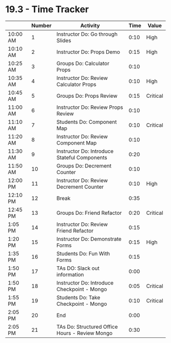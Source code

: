 # 19.3 - Time Tracker

|          | Number | Activity                                       | Time | Value    |
| -------- | ------ | ---------------------------------------------- | ---- | -------- |
| 10:00 AM | 1      | Instructor Do: Go through Slides               | 0:10 | High     |
| 10:10 AM | 2      | Instructor Do: Props Demo                      | 0:15 | High     |
| 10:25 AM | 3      | Groups Do: Calculator Props                  | 0:10 |          |
| 10:35 AM | 4      | Instructor Do: Review Calculator Props         | 0:10 | High     |
| 10:45 AM | 5      | Groups Do: Props Review                      | 0:15 | Critical |
| 11:00 AM | 6      | Instructor Do: Review Props Review             | 0:10 |          |
| 11:10 AM | 7      | Students Do: Component Map                     | 0:10 | Critical |
| 11:20 AM | 8      | Instructor Do: Review Component Map            | 0:10 |          |
| 11:30 AM | 9      | Instructor Do: Introduce Stateful Components   | 0:20 |          |
| 11:50 AM | 10     | Groups Do: Decrement Counter                 | 0:10 |          |
| 12:00 PM | 11     | Instructor Do: Review Decrement Counter        | 0:10 | High     |
| 12:10 PM | 12     | Break                                          | 0:35 |          |
| 12:45 PM | 13     | Groups Do: Friend Refactor                   | 0:20 | Critical |
| 1:05 PM  | 14     | Instructor Do: Review Friend Refactor          | 0:15 |          |
| 1:20 PM  | 15     | Instructor Do: Demonstrate Forms               | 0:15 | High     |
| 1:35 PM  | 16     | Students Do: Fun With Forms                    | 0:15 |          |
| 1:50 PM  | 17     | TAs DO: Slack out information                  | 0:00 |          |
| 1:50 PM  | 18     | Instructor Do: Introduce Checkpoint - Mongo    | 0:05 | Critical |
| 1:55 PM  | 19     | Students Do: Take Checkpoint - Mongo           | 0:10 | Critical |
| 2:05 PM  | 20     | End                                            | 0:00 |          |
| 2:05 PM  | 21     | TAs Do: Structured Office Hours - Review Mongo | 0:30 |          |
